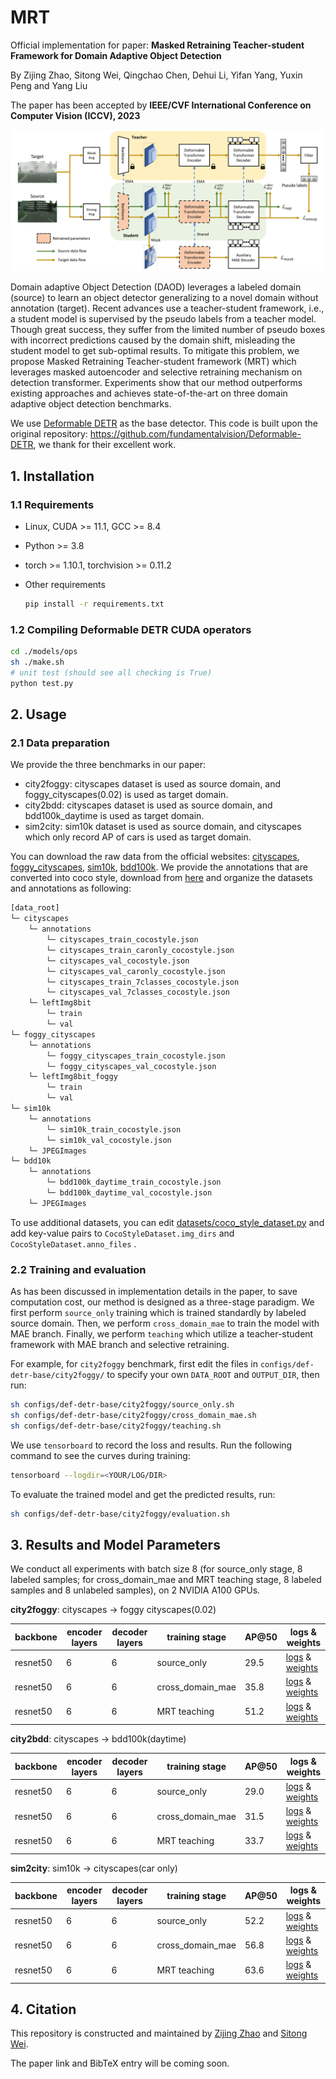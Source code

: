 # MRT
Official implementation for paper: **Masked Retraining Teacher-student Framework for Domain Adaptive Object Detection**

By Zijing Zhao, Sitong Wei, Qingchao Chen, Dehui Li, Yifan Yang, Yuxin Peng and Yang Liu

The paper has been accepted by **IEEE/CVF International Conference on Computer Vision (ICCV), 2023**

![method](figures/method.png)

Domain adaptive Object Detection (DAOD) leverages a labeled domain (source) to learn an object detector generalizing to a novel domain without annotation (target). Recent advances use a teacher-student framework, i.e., a student model is supervised by the pseudo labels from a teacher model. Though great success, they suffer from the limited number of pseudo boxes with incorrect predictions caused by the domain shift, misleading the student model to get sub-optimal results. To mitigate this problem, we propose Masked Retraining Teacher-student framework (MRT) which leverages masked autoencoder and selective retraining mechanism on detection transformer. Experiments show that our method outperforms existing approaches and achieves state-of-the-art on three domain adaptive object detection benchmarks.

We use [Deformable DETR](https://github.com/fundamentalvision/Deformable-DETR) as the base detector. This code is built upon the original repository: https://github.com/fundamentalvision/Deformable-DETR, we thank for their excellent work.



## 1. Installation

### 1.1 Requirements

- Linux, CUDA >= 11.1, GCC >= 8.4

- Python >= 3.8

- torch >= 1.10.1, torchvision >= 0.11.2

- Other requirements

  ```bash
  pip install -r requirements.txt
  ```

### 1.2 Compiling Deformable DETR CUDA operators

```bash
cd ./models/ops
sh ./make.sh
# unit test (should see all checking is True)
python test.py
```



## 2. Usage

### 2.1 Data preparation

We provide the three benchmarks in our paper: 

- city2foggy: cityscapes dataset is used as source domain, and foggy_cityscapes(0.02) is used as target domain.
- city2bdd: cityscapes dataset is used as source domain, and bdd100k_daytime is used as target domain.
- sim2city: sim10k dataset is used as source domain, and cityscapes which only record AP of cars is used as target domain.

You can download the raw data from the official websites: [cityscapes](https://www.cityscapes-dataset.com/downloads/),  [foggy_cityscapes](https://www.cityscapes-dataset.com/downloads/),  [sim10k](https://fcav.engin.umich.edu/projects/driving-in-the-matrix),  [bdd100k](https://bdd-data.berkeley.edu/). We provide the annotations that are converted into coco style, download from [here](https://drive.google.com/file/d/1o8o9bYXgu0UY5Et7jdIIz-hNqxvBJkXU/view?usp=drive_link) and organize the datasets and annotations as following:

```bash
[data_root]
└─ cityscapes
	└─ annotations
		└─ cityscapes_train_cocostyle.json
		└─ cityscapes_train_caronly_cocostyle.json
		└─ cityscapes_val_cocostyle.json
		└─ cityscapes_val_caronly_cocostyle.json
		└─ cityscapes_train_7classes_cocostyle.json
		└─ cityscapes_val_7classes_cocostyle.json
	└─ leftImg8bit
		└─ train
		└─ val
└─ foggy_cityscapes
	└─ annotations
		└─ foggy_cityscapes_train_cocostyle.json
		└─ foggy_cityscapes_val_cocostyle.json
	└─ leftImg8bit_foggy
		└─ train
		└─ val
└─ sim10k
	└─ annotations
		└─ sim10k_train_cocostyle.json
		└─ sim10k_val_cocostyle.json
	└─ JPEGImages
└─ bdd10k
	└─ annotations
		└─ bdd100k_daytime_train_cocostyle.json
		└─ bdd100k_daytime_val_cocostyle.json
	└─ JPEGImages
```

To use additional datasets, you can edit [datasets/coco_style_dataset.py](https://github.com/JeremyZhao1998/MRT-release/blob/main/datasets/coco_style_dataset.py) and add key-value pairs to `CocoStyleDataset.img_dirs` and `CocoStyleDataset.anno_files` .

### 2.2 Training and evaluation

As has been discussed in implementation details in the paper, to save computation cost, our method is designed as a three-stage paradigm. We first perform `source_only` training which is trained standardly by labeled source domain. Then, we perform `cross_domain_mae` to train the model with MAE branch. Finally, we perform `teaching` which utilize a teacher-student framework with MAE branch and selective retraining.

For example, for `city2foggy` benchmark, first edit the files in `configs/def-detr-base/city2foggy/` to specify your own `DATA_ROOT` and `OUTPUT_DIR`, then run:

```bash
sh configs/def-detr-base/city2foggy/source_only.sh
sh configs/def-detr-base/city2foggy/cross_domain_mae.sh
sh configs/def-detr-base/city2foggy/teaching.sh
```

We use `tensorboard` to record the loss and results. Run the following command to see the curves during training: 

```bash
tensorboard --logdir=<YOUR/LOG/DIR>
```

To evaluate the trained model and get the predicted results, run:

```bash
sh configs/def-detr-base/city2foggy/evaluation.sh
```



## 3. Results and Model Parameters

We conduct all experiments with batch size 8 (for source_only stage, 8 labeled samples; for cross_domain_mae and MRT teaching stage, 8 labeled samples and 8 unlabeled samples), on 2 NVIDIA A100 GPUs.

**city2foggy**: cityscapes → foggy cityscapes(0.02)

| backbone | encoder layers | decoder layers | training stage   | AP@50 | logs & weights                                               |
| -------- | -------------- | -------------- | ---------------- | ----- | ------------------------------------------------------------ |
| resnet50 | 6              | 6              | source_only      | 29.5  | [logs](https://drive.google.com/file/d/1O-B-OXBf8clOSNMJLtJEPuNQvo5W2CuU/view?usp=drive_link) & [weights](https://drive.google.com/file/d/1J6PpDsKvWvTJthwctFuYV8kUEnGGTVUk/view?usp=drive_link) |
| resnet50 | 6              | 6              | cross_domain_mae | 35.8  | [logs](https://drive.google.com/file/d/1gUYJDX9eE5FIKWMbR_tK6leMnM5q06dj/view?usp=sharing) & [weights](https://drive.google.com/file/d/1X-STx26799Q2vAUle1QjXj_1gzwvZrRk/view?usp=drive_link) |
| resnet50 | 6              | 6              | MRT teaching     | 51.2  | [logs](https://drive.google.com/file/d/1YwLUo3t2KJ1pjENFAr5vECZlrRFWwKG2/view?usp=sharing) & [weights](https://drive.google.com/file/d/1BooqcIdzP97I3ax7JN6ULZWoZcvRKLlm/view?usp=sharing) |

**city2bdd**: cityscapes → bdd100k(daytime)

| backbone | encoder layers | decoder layers | training stage   | AP@50 | logs & weights                                               |
| -------- | -------------- | -------------- | ---------------- | ----- | ------------------------------------------------------------ |
| resnet50 | 6              | 6              | source_only      | 29.0  | [logs](https://drive.google.com/file/d/1VEU5d4rDzuqgZHurSnApgtTGY8dfDOff/view?usp=sharing) & [weights](https://drive.google.com/file/d/1RfWnuIJhR3v6X69nW0xbKMA1X6z12JtJ/view?usp=sharing) |
| resnet50 | 6              | 6              | cross_domain_mae | 31.5  | [logs](https://drive.google.com/file/d/12O-COg8ktKIqXDEiDePAy4zcpkCtM5_2/view?usp=sharing) & [weights](https://drive.google.com/file/d/1QUE7fciTUSnKnjV7TcB5Uqw569hpc3Ie/view?usp=sharing) |
| resnet50 | 6              | 6              | MRT teaching     | 33.7  | [logs](https://drive.google.com/file/d/1kyVyujIPSKodK1U4nW2r82aiih0O5e-l/view?usp=sharing) & [weights](https://drive.google.com/file/d/1u-X0sCeLtvfMN4dTq_SNPsoxJZ1Kd3dV/view?usp=sharing) |

**sim2city**: sim10k → cityscapes(car only)

| backbone | encoder layers | decoder layers | training stage   | AP@50 | logs & weights                                               |
| -------- | -------------- | -------------- | ---------------- | ----- | ------------------------------------------------------------ |
| resnet50 | 6              | 6              | source_only      | 52.2  | [logs](https://drive.google.com/file/d/1qlVbMOipNXIEuz57sxtKeKqPAPUlJSlT/view?usp=sharing) & [weights](https://drive.google.com/file/d/1a-G7glujyoNE9rhdu9fG5PYwSGZpQ0kE/view?usp=sharing) |
| resnet50 | 6              | 6              | cross_domain_mae | 56.8  | [logs](https://drive.google.com/file/d/16RxhyX0lbFyJFubegtaqEbZEF91x7aEX/view?usp=sharing) & [weights](https://drive.google.com/file/d/1b2v9eizaBmT7l_NXSLNc1NKDAzQ0HEHx/view?usp=sharing) |
| resnet50 | 6              | 6              | MRT teaching     | 63.6  | [logs](https://drive.google.com/file/d/1auRK1YeIE0Fp-VFMV2DQRyrwuZThwRke/view?usp=sharing) & [weights](https://drive.google.com/file/d/19JFOVURXFIgQ0uHqcqBvYTTcIrN8FuEP/view?usp=sharing) |



## 4. Citation

This repository is constructed and maintained by [Zijing Zhao](https://jeremyzhao1998.github.io/) and [Sitong Wei](https://github.com/wst2001).

The paper link and BibTeX entry will be coming soon.
